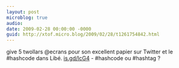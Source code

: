 ```yaml
---
layout: post
microblog: true
audio: 
date: 2009-02-28 00:00:00 -0000
guid: http://xtof.micro.blog/2009/02/28/t1261754842.html
---
```

give 5 twollars @ecrans pour son excellent papier sur Twitter et le #hashcode dans Libé.  [is.gd/lcG4](http://is.gd/lcG4) - #hashcode ou #hashtag ?

